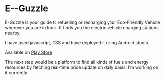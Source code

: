 # E--Guzzle
E-Guzzle is your guide to refuelling or recharging your Eco-Friendly Vehicle wherever you are in India. It finds you the electric vehicle charging stations nearby.

I have used javascript, CSS and have deployed it using Android studio.

Available on [Play Store](https://play.google.com/store/apps/details?id=com.tiwari.aditi.eguzzle)

The next step would be a platform to find all kinds of fuels and energy resources by fetching real-time price update on daily basis. I’m working on it currently

